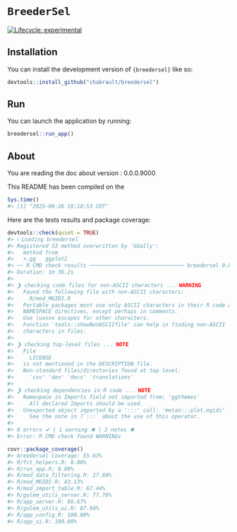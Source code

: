 
<!-- README.md is generated from README.Rmd. Please edit that file -->

# `BreederSel`

<!-- badges: start -->

[![Lifecycle:
experimental](https://img.shields.io/badge/lifecycle-experimental-orange.svg)](https://lifecycle.r-lib.org/articles/stages.html#experimental)
<!-- badges: end -->

## Installation

You can install the development version of `{breedersel}` like so:

``` r
devtools::install_github("chabrault/breedersel")
```

## Run

You can launch the application by running:

``` r
breedersel::run_app()
```

## About

You are reading the doc about version : 0.0.0.9000

This README has been compiled on the

``` r
Sys.time()
#> [1] "2025-06-26 18:18:53 CDT"
```

Here are the tests results and package coverage:

``` r
devtools::check(quiet = TRUE)
#> ℹ Loading breedersel
#> Registered S3 method overwritten by 'GGally':
#>   method from   
#>   +.gg   ggplot2
#> ── R CMD check results ────────────────────────────── breedersel 0.0.0.9000 ────
#> Duration: 1m 36.2s
#> 
#> ❯ checking code files for non-ASCII characters ... WARNING
#>   Found the following file with non-ASCII characters:
#>     R/mod_MGIDI.R
#>   Portable packages must use only ASCII characters in their R code and
#>   NAMESPACE directives, except perhaps in comments.
#>   Use \uxxxx escapes for other characters.
#>   Function 'tools::showNonASCIIfile' can help in finding non-ASCII
#>   characters in files.
#> 
#> ❯ checking top-level files ... NOTE
#>   File
#>     LICENSE
#>   is not mentioned in the DESCRIPTION file.
#>   Non-standard files/directories found at top level:
#>     'csv' 'dev' 'docs' 'translations'
#> 
#> ❯ checking dependencies in R code ... NOTE
#>   Namespace in Imports field not imported from: 'ggthemes'
#>     All declared Imports should be used.
#>   Unexported object imported by a ':::' call: 'metan:::plot.mgidi'
#>     See the note in ?`:::` about the use of this operator.
#> 
#> 0 errors ✔ | 1 warning ✖ | 2 notes ✖
#> Error: R CMD check found WARNINGs
```

``` r
covr::package_coverage()
#> breedersel Coverage: 55.63%
#> R/fct_helpers.R: 0.00%
#> R/run_app.R: 0.00%
#> R/mod_data_filtering.R: 27.88%
#> R/mod_MGIDI.R: 43.13%
#> R/mod_import_table.R: 67.44%
#> R/golem_utils_server.R: 77.78%
#> R/app_server.R: 86.67%
#> R/golem_utils_ui.R: 87.94%
#> R/app_config.R: 100.00%
#> R/app_ui.R: 100.00%
```
